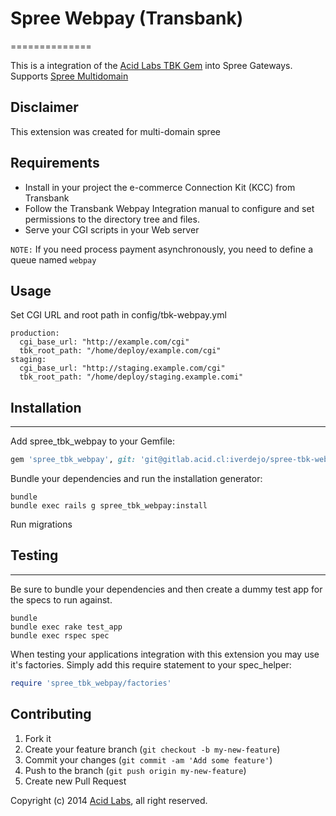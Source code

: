 # Spree Webpay (Transbank)
==============

This is a integration of the [Acid Labs TBK Gem](https://github.com/acidlabs/tbk-webpay) into Spree Gateways.
Supports [Spree Multidomain](https://github.com/acidlabs/spree-multi-domain)

## Disclaimer

This extension was created for multi-domain spree

## Requirements

* Install in your project the e-commerce Connection Kit (KCC) from Transbank
* Follow the Transbank Webpay Integration manual to configure and set permissions to the directory tree and files.
* Serve your CGI scripts in your Web server

`NOTE:` If you need process payment asynchronously, you need to define a queue named `webpay`

## Usage

Set CGI URL and root path in config/tbk-webpay.yml

    production:
      cgi_base_url: "http://example.com/cgi"
      tbk_root_path: "/home/deploy/example.com/cgi"      
    staging:
      cgi_base_url: "http://staging.example.com/cgi"
      tbk_root_path: "/home/deploy/staging.example.comi"


## Installation
------------

Add spree_tbk_webpay to your Gemfile:

```ruby
gem 'spree_tbk_webpay', git: 'git@gitlab.acid.cl:iverdejo/spree-tbk-webpay.git', branch: '3-0-stable'
```

Bundle your dependencies and run the installation generator:

```shell
bundle
bundle exec rails g spree_tbk_webpay:install
```

Run migrations

## Testing
-------

Be sure to bundle your dependencies and then create a dummy test app for the specs to run against.

```shell
bundle
bundle exec rake test_app
bundle exec rspec spec
```

When testing your applications integration with this extension you may use it's factories.
Simply add this require statement to your spec_helper:

```ruby
require 'spree_tbk_webpay/factories'
```

## Contributing

1. Fork it
2. Create your feature branch (`git checkout -b my-new-feature`)
3. Commit your changes (`git commit -am 'Add some feature'`)
4. Push to the branch (`git push origin my-new-feature`)
5. Create new Pull Request

Copyright (c) 2014 [Acid Labs](http://acid.cl), all right reserved.
